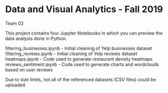 # Data and Visual Analytics - Fall 2019

Team 02

This project contains four Jupyter Notebooks in which you can preview the data analysis done in Python.
  
filtering_businesses.ipynb - Initial cleaning of Yelp businesses dataset
filtering_reviews.ipynb - Initial cleaning of Yelp reviews dataset
heatmaps.ipynb - Code used to generate restaurant density heatmaps
reviews_sentiment.ipynb - Code used to generate charts and wordclouds based on user reviews

Due to size limits, not all of the referenced datasets (CSV files) could be uploaded.
